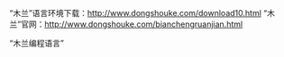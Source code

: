 “木兰”语言环境下载：<http://www.dongshouke.com/download10.html>
“木兰”官网：<http://www.dongshouke.com/bianchengruanjian.html>

“木兰编程语言”
